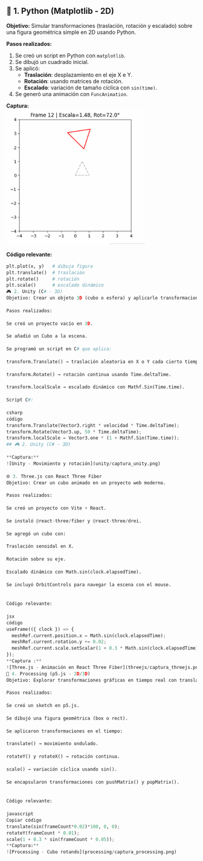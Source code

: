 ## 🐍 1. Python (Matplotlib - 2D)

**Objetivo:** Simular transformaciones (traslación, rotación y escalado) sobre una figura geométrica simple en 2D usando Python.  

**Pasos realizados:**
1. Se creó un script en Python con `matplotlib`.
2. Se dibujó un cuadrado inicial.
3. Se aplicó:
   - **Traslación**: desplazamiento en el eje X e Y.
   - **Rotación**: usando matrices de rotación.
   - **Escalado**: variación de tamaño cíclica con `sin(time)`.
4. Se generó una animación con `FuncAnimation`.

**Captura:**  
![Python ejemplo](python/captura_python.png)

**Código relevante:**  
```python
plt.plot(x, y)   # dibuja figura
plt.translate()  # traslación
plt.rotate()     # rotación
plt.scale()      # escalado dinámico
🎮 2. Unity (C# - 3D)
Objetivo: Crear un objeto 3D (cubo o esfera) y aplicarle transformaciones en tiempo real.

Pasos realizados:

Se creó un proyecto vacío en 3D.

Se añadió un Cubo a la escena.

Se programó un script en C# que aplica:

transform.Translate() → traslación aleatoria en X o Y cada cierto tiempo.

transform.Rotate() → rotación continua usando Time.deltaTime.

transform.localScale → escalado dinámico con Mathf.Sin(Time.time).

Script C#:

csharp
código
transform.Translate(Vector3.right * velocidad * Time.deltaTime);
transform.Rotate(Vector3.up, 50 * Time.deltaTime);
transform.localScale = Vector3.one * (1 + Mathf.Sin(Time.time));
## 🎮 2. Unity (C# - 3D)

**Captura:**  
![Unity - Movimiento y rotación](unity/captura_unity.png)

🌐 3. Three.js con React Three Fiber
Objetivo: Crear un cubo animado en un proyecto web moderno.

Pasos realizados:

Se creó un proyecto con Vite + React.

Se instaló @react-three/fiber y @react-three/drei.

Se agregó un cubo con:

Traslación senoidal en X.

Rotación sobre su eje.

Escalado dinámico con Math.sin(clock.elapsedTime).

Se incluyó OrbitControls para navegar la escena con el mouse.


Código relevante:

jsx
código
useFrame(({ clock }) => {
  meshRef.current.position.x = Math.sin(clock.elapsedTime);
  meshRef.current.rotation.y += 0.02;
  meshRef.current.scale.setScalar(1 + 0.3 * Math.sin(clock.elapsedTime));
});
**Captura :**  
![Three.js - Animación en React Three Fiber](threejs/captura_threejs.png)
🎨 4. Processing (p5.js - 2D/3D)
Objetivo: Explorar transformaciones gráficas en tiempo real con translate(), rotate() y scale().

Pasos realizados:

Se creó un sketch en p5.js.

Se dibujó una figura geométrica (box o rect).

Se aplicaron transformaciones en el tiempo:

translate() → movimiento ondulado.

rotateY() y rotateX() → rotación continua.

scale() → variación cíclica usando sin().

Se encapsularon transformaciones con pushMatrix() y popMatrix().


Código relevante:

javascript
Copiar código
translate(sin(frameCount*0.02)*100, 0, 0);
rotateY(frameCount * 0.01);
scale(1 + 0.3 * sin(frameCount * 0.05));
**Captura:**  
![Processing - Cubo rotando](processing/captura_processing.png)
